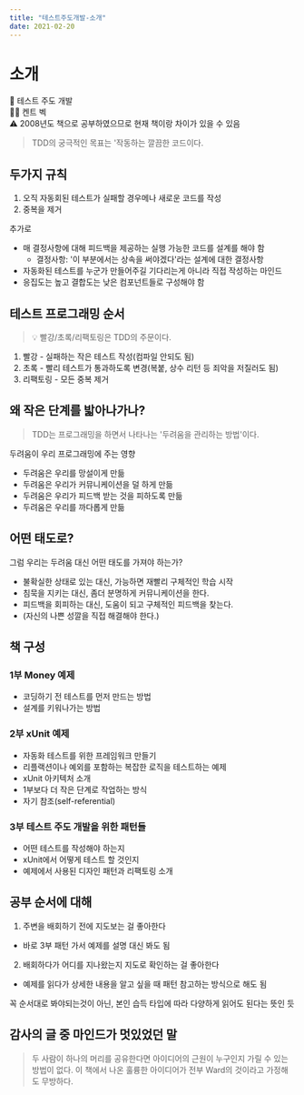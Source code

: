 ```yaml
---
title: "테스트주도개발-소개"
date: 2021-02-20
---
```


# 소개

📖 테스트 주도 개발  
🤷‍♀️ 켄트 벡  
⚠ 2008년도 책으로 공부하였으므로 현재 책이랑 차이가 있을 수 있음  
  
  
> TDD의 궁극적인 목표는 '작동하는 깔끔한 코드이다.

## 두가지 규칙

1. 오직 자동회된 테스트가 실패할 경우메나 새로운 코드를 작성
2. 중복을 제거

추가로

- 매 결정사항에 대해 피드백을 제공하는 실행 가능한 코드를 설계를 해야 함
    - 결정사항: '이 부분에서는 상속을 써야겠다'라는 설계에 대한 결정사항
- 자동화된 테스트를 누군가 만들어주길 기다리는게 아니라 직접 작성하는 마인드
- 응집도는 높고 결합도는 낮은 컴포넌트들로 구성해야 함

## 테스트 프로그래밍 순서

> 💡 빨강/초록/리팩토링은 TDD의 주문이다.

1. 빨강 - 실패하는 작은 테스트 작성(컴파일 안되도 됨)
2. 초록 - 빨리 테스트가 통과하도록 변경(복붙, 상수 리턴 등 죄악을 저질러도 됨)
3. 리팩토링 - 모든 중복 제거

## 왜 작은 단계를 밟아나가나?

> TDD는 프로그래밍을 하면서 나타나는 '두려움을 관리하는 방법'이다.

두려움이 우리 프로그래밍에 주는 영향

- 두려움은 우리를 망설이게 만듦
- 두려움은 우리가 커뮤니케이션을 덜 하게 만듦
- 두려움은 우리가 피드백 받는 것을 피하도록 만듦
- 두려움은 우리를 까다롭게 만듦

## 어떤 태도로?

그럼 우리는 두려움 대신 어떤 태도를 가져야 하는가?

- 불확실한 상태로 있는 대신, 가능하면 재빨리 구체적인 학습 시작
- 침묵을 지키는 대신, 좀더 분명하게 커뮤니케이션을 한다.
- 피드백을 회피하는 대신, 도움이 되고 구체적인 피드백을 찾는다.
- (자신의 나쁜 성깔을 직접 해결해야 한다.)

## 책 구성

### 1부 Money 예제

- 코딩하기 전 테스트를 먼저 만드는 방법
- 설계를 키워나가는 방법

### 2부 xUnit 예제

- 자동화 테스트를 위한 프레임워크 만들기
- 리플랙션이나 예외를 포함하는 복잡한 로직을 테스트하는 예제
- xUnit 아키텍처 소개
- 1부보다 더 작은 단계로 작업하는 방식
- 자기 참조(self-referential)

### 3부 테스트 주도 개발을 위한 패턴들

- 어떤 테스트를 작성해야 하는지
- xUnit에서 어떻게 테스트 할 것인지
- 예제에서 사용된 디자인 패턴과 리팩토링 소개

## 공부 순서에 대해

1. 주변을 배회하기 전에 지도보는 걸 좋아한다
- 바로 3부 패턴 가서 예제를 설명 대신 봐도 됨

2. 배회하다가 어디를 지나왔는지 지도로 확인하는 걸 좋아한다

- 예제를 읽다가 상세한 내용을 알고 싶을 때 패턴 참고하는 방식으로 해도 됨

꼭 순서대로 봐야되는것이 아닌,  본인 습득 타입에 따라 다양하게 읽어도 된다는 뜻인 듯

## 감사의 글 중 마인드가 멋있었던 말

> 두 사람이 하나의 머리를 공유한다면 아이디어의 근원이 누구인지 가릴 수 있는 방법이 없다. 이 책에서 나온 훌륭한 아이디어가 전부 Ward의 것이라고 가정해도 무방하다.
